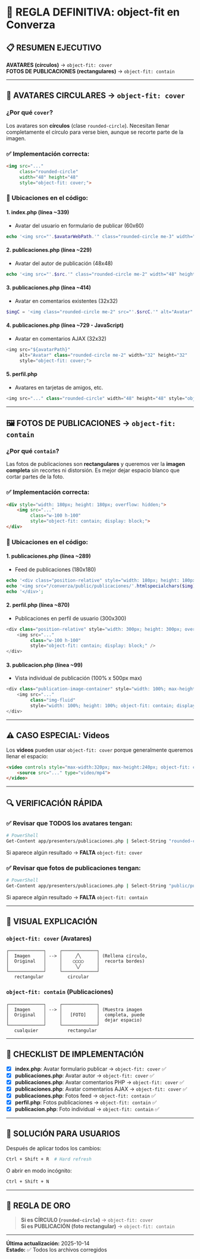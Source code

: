 # 🎯 REGLA DEFINITIVA: object-fit en Converza

## 📋 RESUMEN EJECUTIVO

**AVATARES (círculos)** → `object-fit: cover`  
**FOTOS DE PUBLICACIONES (rectangulares)** → `object-fit: contain`

---

## 🔵 AVATARES CIRCULARES → `object-fit: cover`

### ¿Por qué `cover`?
Los avatares son **círculos** (clase `rounded-circle`). Necesitan llenar completamente el círculo para verse bien, aunque se recorte parte de la imagen.

### ✅ Implementación correcta:
```html
<img src="..." 
     class="rounded-circle" 
     width="48" height="48" 
     style="object-fit: cover;">
```

### 📍 Ubicaciones en el código:

#### 1. **index.php** (línea ~339)
- Avatar del usuario en formulario de publicar (60x60)
```php
echo '<img src="'.$avatarWebPath.'" class="rounded-circle me-3" width="60" height="60" style="object-fit: cover;" alt="Avatar">';
```

#### 2. **publicaciones.php** (línea ~229)
- Avatar del autor de publicación (48x48)
```php
echo '<img src="'.$src.'" class="rounded-circle me-2" width="48" height="48" style="object-fit: cover;" alt="Avatar">';
```

#### 3. **publicaciones.php** (línea ~414)
- Avatar en comentarios existentes (32x32)
```php
$imgC = '<img class="rounded-circle me-2" src="'.$srcC.'" alt="Avatar" width="32" height="32" style="object-fit: cover;">';
```

#### 4. **publicaciones.php** (línea ~729 - JavaScript)
- Avatar en comentarios AJAX (32x32)
```javascript
<img src="${avatarPath}" 
     alt="Avatar" class="rounded-circle me-2" width="32" height="32" 
     style="object-fit: cover;">
```

#### 5. **perfil.php**
- Avatares en tarjetas de amigos, etc.
```php
<img src="..." class="rounded-circle" width="48" height="48" style="object-fit: cover;">
```

---

## 🖼️ FOTOS DE PUBLICACIONES → `object-fit: contain`

### ¿Por qué `contain`?
Las fotos de publicaciones son **rectangulares** y queremos ver la **imagen completa** sin recortes ni distorsión. Es mejor dejar espacio blanco que cortar partes de la foto.

### ✅ Implementación correcta:
```html
<div style="width: 180px; height: 180px; overflow: hidden;">
    <img src="..." 
         class="w-100 h-100" 
         style="object-fit: contain; display: block;">
</div>
```

### 📍 Ubicaciones en el código:

#### 1. **publicaciones.php** (línea ~289)
- Feed de publicaciones (180x180)
```php
echo '<div class="position-relative" style="width: 180px; height: 180px; overflow: hidden; border-radius: 8px;">';
echo '<img src="/converza/public/publicaciones/'.htmlspecialchars($img).'" class="w-100 h-100" style="object-fit: contain; display: block;">';
echo '</div>';
```

#### 2. **perfil.php** (línea ~870)
- Publicaciones en perfil de usuario (300x300)
```php
<div class="position-relative" style="width: 300px; height: 300px; overflow: hidden; border-radius: 8px;">
    <img src="..." 
         class="w-100 h-100" 
         style="object-fit: contain; display: block;" />
</div>
```

#### 3. **publicacion.php** (línea ~99)
- Vista individual de publicación (100% x 500px max)
```php
<div class="publication-image-container" style="width: 100%; max-height: 500px; overflow: hidden;">
    <img src="..." 
         class="img-fluid" 
         style="width: 100%; height: 100%; object-fit: contain; display: block;" />
</div>
```

---

## ⚠️ CASO ESPECIAL: Videos

Los **videos** pueden usar `object-fit: cover` porque generalmente queremos llenar el espacio:

```html
<video controls style="max-width:320px; max-height:240px; object-fit: cover;">
    <source src="..." type="video/mp4">
</video>
```

---

## 🔍 VERIFICACIÓN RÁPIDA

### ✅ Revisar que TODOS los avatares tengan:
```bash
# PowerShell
Get-Content app/presenters/publicaciones.php | Select-String "rounded-circle.*width.*height" | Select-String -NotMatch "object-fit: cover"
```

Si aparece algún resultado → **FALTA** `object-fit: cover`

### ✅ Revisar que fotos de publicaciones tengan:
```bash
# PowerShell
Get-Content app/presenters/publicaciones.php | Select-String "public/publicaciones" | Select-String -NotMatch "object-fit: contain"
```

Si aparece algún resultado → **FALTA** `object-fit: contain`

---

## 🎨 VISUAL EXPLICACIÓN

### `object-fit: cover` (Avatares)
```
┌─────────────┐     ┌─────────────┐
│  Imagen     │ --> │     ╱╲      │ (Rellena círculo,
│  Original   │     │    ◯◯◯◯     │  recorta bordes)
│             │     │     ╲╱      │
└─────────────┘     └─────────────┘
   rectangular         circular
```

### `object-fit: contain` (Publicaciones)
```
┌─────────────┐     ┌─────────────┐
│  Imagen     │ --> │             │ (Muestra imagen
│  Original   │     │   [FOTO]    │  completa, puede
│             │     │             │  dejar espacio)
└─────────────┘     └─────────────┘
   cualquier           rectangular
```

---

## 📝 CHECKLIST DE IMPLEMENTACIÓN

- [x] **index.php**: Avatar formulario publicar → `object-fit: cover` ✅
- [x] **publicaciones.php**: Avatar autor → `object-fit: cover` ✅
- [x] **publicaciones.php**: Avatar comentarios PHP → `object-fit: cover` ✅
- [x] **publicaciones.php**: Avatar comentarios AJAX → `object-fit: cover` ✅
- [x] **publicaciones.php**: Fotos feed → `object-fit: contain` ✅
- [x] **perfil.php**: Fotos publicaciones → `object-fit: contain` ✅
- [x] **publicacion.php**: Foto individual → `object-fit: contain` ✅

---

## 🚀 SOLUCIÓN PARA USUARIOS

Después de aplicar todos los cambios:

```bash
Ctrl + Shift + R  # Hard refresh
```

O abrir en modo incógnito:
```bash
Ctrl + Shift + N
```

---

## 🎯 REGLA DE ORO

> **Si es CÍRCULO (`rounded-circle`)** → `object-fit: cover`  
> **Si es PUBLICACIÓN (foto rectangular)** → `object-fit: contain`

---

**Última actualización:** 2025-10-14  
**Estado:** ✅ Todos los archivos corregidos
